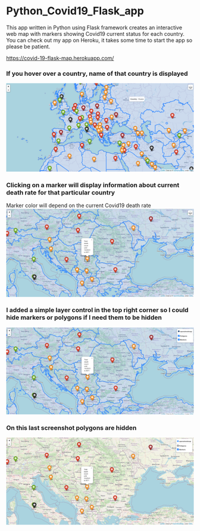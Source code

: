 # Python_Covid19_Flask_app
This app written in Python using Flask framework creates an interactive web map with markers showing Covid19 current status for each country.
You can check out my app on Heroku, it takes some time to start the app so please be patient.

https://covid-19-flask-map.herokuapp.com/

### If you hover over a country, name of that country is displayed
![Screenshot1](https://github.com/acast83/Python_Covid19_Flask_app/blob/master/Screenshots/Screenshot%20from%202021-10-26%2016-28-56.png)

### Clicking on a marker will display information about current death rate for that particular country  
Marker color will depend on the current Covid19 death rate
![Screenshot2](https://github.com/acast83/Python_Covid19_Flask_app/blob/master/Screenshots/Screenshot%20from%202021-10-26%2016-30-52.png)

### I added a simple layer control in the top right corner so I could hide markers or polygons if I need them to be hidden
![screenshot 3](https://github.com/acast83/Python_Covid19_Flask_app/blob/master/Screenshots/Screenshot%20from%202021-10-26%2016-31-20.png)

### On this last screenshot polygons are hidden
![screenshot 4](https://github.com/acast83/Python_Covid19_Flask_app/blob/master/Screenshots/Screenshot%20from%202021-10-26%2016-31-35.png)
